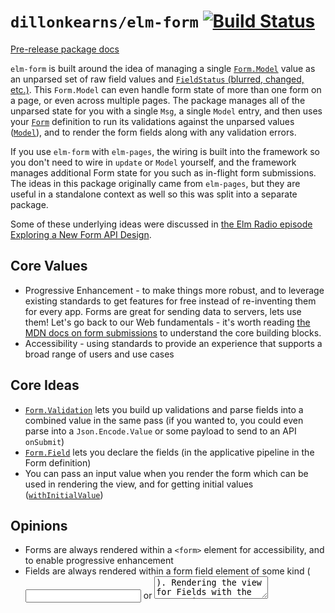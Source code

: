 # `dillonkearns/elm-form` [![Build Status](https://github.com/dillonkearns/elm-form/workflows/CI/badge.svg)](https://github.com/dillonkearns/elm-form/actions?query=branch%3Amain)

[Pre-release package docs](https://elm-doc-preview.netlify.app/Form?repo=dillonkearns%2Felm-form&version=master)

`elm-form` is built around the idea
of managing a single [`Form.Model`](https://package.elm-lang.org/packages/dillonkearns/elm-form/1.0.0/Form#Model) value as an unparsed set of raw field values and [`FieldStatus` (blurred, changed, etc.)](https://package.elm-lang.org/packages/dillonkearns/elm-form/1.0.0/Form-Validation#FieldStatus).
This `Form.Model` can even handle form state of more than one form on a page, or even across multiple pages.
The package manages all of the unparsed state for you with a single `Msg`, a single `Model` entry, and then
uses your [`Form`](https://package.elm-lang.org/packages/dillonkearns/elm-form/1.0.0/Form#Form) definition to run its validations against the unparsed values ([`Model`](https://package.elm-lang.org/packages/dillonkearns/elm-form/1.0.0/Form#Model)),
and to render the form fields along with any validation errors.

If you use `elm-form` with `elm-pages`, the wiring is built into the framework so you don't need to wire in `update` or `Model`
yourself, and the framework manages additional Form state for you such as in-flight form submissions. The ideas in this
package originally came from `elm-pages`, but they are useful in a standalone context as well so this was split into
a separate package.

Some of these underlying ideas were discussed in [the Elm Radio episode Exploring a New Form API Design](https://elm-radio.com/episode/exploring-form-api).

## Core Values

- Progressive Enhancement - to make things more robust, and to leverage existing standards to get features for free instead of re-inventing them for every app. Forms are great for sending data to servers, lets use them! Let's go back to our Web fundamentals - it's worth reading [the MDN docs on form submissions](https://developer.mozilla.org/en-US/docs/Learn/Forms/Sending_and_retrieving_form_data) to understand the core building blocks.
- Accessibility - using standards to provide an experience that supports a broad range of users and use cases

## Core Ideas

- [`Form.Validation`](https://package.elm-lang.org/packages/dillonkearns/elm-form/1.0.0/Form-Validation) lets you build up validations and parse fields into a combined value in the same pass (if you wanted to, you could even parse into a `Json.Encode.Value` or some payload to send to an API `onSubmit`)
- [`Form.Field`](https://package.elm-lang.org/packages/dillonkearns/elm-form/1.0.0/Form-Field) lets you declare the fields (in the applicative pipeline in the Form definition)
- You can pass an input value when you render the form which can be used in rendering the view, and for getting initial values ([`withInitialValue`](https://package.elm-lang.org/packages/dillonkearns/elm-form/1.0.0/Form-Field#withInitialValue))
## Opinions

- Forms are always rendered within a `<form>` element for accessibility, and to enable progressive enhancement
- Fields are always rendered within a form field element of some kind (<input> or <textarea>). Rendering the view for Fields with the appropriate attributes is done by the [`Form.FieldView` module](https://package.elm-lang.org/packages/dillonkearns/elm-form/1.0.0/Form-FieldView). It can be rendered as [`elm/html`](https://package.elm-lang.org/packages/elm/html/latest/) or [`elm-css`](https://package.elm-lang.org/packages/rtfeldman/elm-css/latest/) elements (since those are the two basic ways to render semantic HTML field tags, `<input>` and `<textarea>`). `elm-ui` doesn't currently have a way to render semantic HTML tags for forms (`<form>` tag), so there aren't any `elm-ui` helpers at the moment, though you can always render to `elm/html`.

## Wiring

Many Elm form examples and APIs use the pattern of handling each changed field within
the `update` function. [For example, `elm-spa-example` uses this pattern in the Settings route](https://github.com/rtfeldman/elm-spa-example/blob/cb32acd73c3d346d0064e7923049867d8ce67193/src/Page/Settings.elm#L210-L214) (and throughout the app).


❗️🛑 NOTE: This code below is NOT the pattern this package is built on ❗️🛑


```elm
type alias Model =
    { username : String
    , avatar : String
    -- ... an entry for each form field here
    -- ... any additional app state
    }

update msg model =
    EnteredUsername username ->
        updateForm (\form -> { form | username = username }) model

    EnteredAvatar avatar ->
        updateForm (\form -> { form | avatar = avatar }) model
    -- .. additional handling for the remaining form fields

viewForm form =
    Html.form [ onSubmit (SubmittedForm form) ]
        [ input
            [ onInput EnteredAvatar
            , value form.avatar
            -- other attributes
            ]
            []
        -- , ... input elements for other form fields
        ]
```

This package tries to reduce boilerplate and manage form validations in a more declarative style
by parsing/validating the form as a whole rather than parsing/validating
each individual field. Here is [the same Settings route with `elm-pages` and `elm-form` for reference](https://github.com/dillonkearns/elm-pages-realworld/blob/main/app/Route/Settings.elm).

✅👇 NOTE: the code below is the wiring pattern we use in this package. ✅👇

Instead of wiring in different Msg's and Model fields for each individual form field, the wiring in this package is done once for all form state like this:


```elm
type Msg
    = FormMsg (Form.Msg Msg)
    -- | ... Other Msg's for your app

type alias Model =
    { formModel : Form.Model
    , submitting : Bool
    -- , ... additional state for your app
    }

init : Flags -> ( Model, Cmd Msg )
init flags =
    ( { formModel = Form.init
      , submitting = False
      }
    , Cmd.none
    )

update : Msg -> Model -> ( Model, Cmd Msg )
update msg model =
    case msg of
        OnSubmit { parsed } ->
            case parsed of
                Form.Valid signUpData ->
                    ( { model | submitting = True }
                    , sendSignUpData signUpData )
                Form.Invalid _ _ ->
                    -- validation errors are displayed already so
                    -- we don't need to do anything else here
                    ( model, Cmd.none )

        FormMsg formMsg ->
            let
                ( updatedFormModel, cmd ) =
                    Form.update formMsg model.formModel
            in
            ( { model | formModel = updatedFormModel }, cmd )


formView : Model -> Html Msg
formView model =
    signUpForm
        |> Form.renderHtml
        { submitting = model.submitting
        , state = model.formModel
        , toMsg = FormMsg
        }
        (Form.options "form"
            |> Form.withOnSubmit OnSubmit
        )
        []

-- this is our parsed/validated type, but it can be anything we want,
-- including Json.Encode.Value, etc.
type alias SignUpForm =
    { username : String, password : String }


signUpForm : Form.HtmlForm String SignUpForm input
signUpForm =
    (\username password passwordConfirmation ->
        { combine =
            Validation.succeed SignUpForm
                |> Validation.andMap username
                |> Validation.andMap
                    (Validation.map2
                        (\passwordValue passwordConfirmationValue ->
                            if passwordValue == passwordConfirmationValue then
                                Validation.succeed passwordValue

                            else
                                Validation.fail "Must match password" passwordConfirmation
                        )
                        password
                        passwordConfirmation
                        |> Validation.andThen identity
                    )
        , view =
            \formState ->
                let
                    fieldView label field =
                        Html.div []
                            [ Html.label []
                                [ Html.text (label ++ " ")
                                , FieldView.input [] field
                                , errorsView formState field
                                ]
                            ]
                in
                [ fieldView "username" username
                , fieldView "Password" password
                , fieldView "Password Confirmation" passwordConfirmation
                , if formState.submitting then
                    Html.button
                        [ Html.Attributes.disabled True ]
                        [ Html.text "Signing Up..." ]

                  else
                    Html.button [] [ Html.text "Sign Up" ]
                ]
        }
    )
        |> Form.form
        |> Form.field "username" (Field.text |> Field.required "Required")
        |> Form.field "password" (Field.text |> Field.password |> Field.required "Required")
        |> Form.field "password-confirmation" (Field.text |> Field.password |> Field.required "Required")
```

This package is designed to be hooked into frameworks, whether it's a published framework like elm-pages (which has a built-in integration),
or your own internal framework. See the elm-pages docs for more details on how to render and submit your form using elm-pages.
